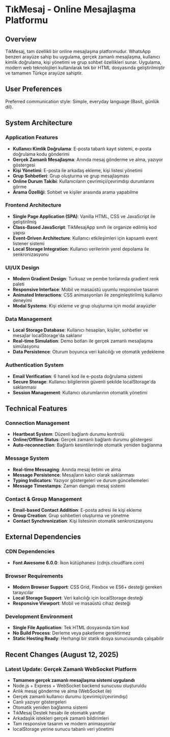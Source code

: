 # TıkMesaj - Online Mesajlaşma Platformu

## Overview

TıkMesaj, tam özellikli bir online mesajlaşma platformudur. WhatsApp benzeri arayüze sahip bu uygulama, gerçek zamanlı mesajlaşma, kullanıcı kimlik doğrulama, kişi yönetimi ve grup sohbet özellikleri sunar. Uygulama, modern web teknolojileri kullanılarak tek bir HTML dosyasında geliştirilmiştir ve tamamen Türkçe arayüze sahiptir.

## User Preferences

Preferred communication style: Simple, everyday language (Basit, günlük dil).

## System Architecture

### Application Features
- **Kullanıcı Kimlik Doğrulama**: E-posta tabanlı kayıt sistemi, e-posta doğrulama kodu gönderimi
- **Gerçek Zamanlı Mesajlaşma**: Anında mesaj gönderme ve alma, yazıyor göstergesi
- **Kişi Yönetimi**: E-posta ile arkadaş ekleme, kişi listesi yönetimi
- **Grup Sohbetleri**: Grup oluşturma ve grup mesajlaşması
- **Online Durum Takibi**: Kullanıcıların çevrimiçi/çevrimdışı durumlarını görme
- **Arama Özelliği**: Sohbet ve kişiler arasında arama yapabilme

### Frontend Architecture
- **Single Page Application (SPA)**: Vanilla HTML, CSS ve JavaScript ile geliştirilmiş
- **Class-Based JavaScript**: TikMesajApp sınıfı ile organize edilmiş kod yapısı
- **Event-Driven Architecture**: Kullanıcı etkileşimleri için kapsamlı event listener sistemi
- **Local Storage Integration**: Kullanıcı verilerinin yerel depolama ile senkronizasyonu

### UI/UX Design
- **Modern Gradient Design**: Turkuaz ve pembe tonlarında gradient renk paleti
- **Responsive Interface**: Mobil ve masaüstü uyumlu responsive tasarım
- **Animated Interactions**: CSS animasyonları ile zenginleştirilmiş kullanıcı deneyimi
- **Modal Systems**: Kişi ekleme ve grup oluşturma için modal arayüzler

### Data Management
- **Local Storage Database**: Kullanıcı hesapları, kişiler, sohbetler ve mesajlar localStorage'da saklanır
- **Real-time Simulation**: Demo botları ile gerçek zamanlı mesajlaşma simülasyonu
- **Data Persistence**: Oturum boyunca veri kalıcılığı ve otomatik yedekleme

### Authentication System
- **Email Verification**: 6 haneli kod ile e-posta doğrulama sistemi
- **Secure Storage**: Kullanıcı bilgilerinin güvenli şekilde localStorage'da saklanması
- **Session Management**: Kullanıcı oturumlarının otomatik yönetimi

## Technical Features

### Connection Management
- **Heartbeat System**: Düzenli bağlantı durumu kontrolü
- **Online/Offline Status**: Gerçek zamanlı bağlantı durumu göstergesi
- **Auto-reconnection**: Bağlantı kesintilerinde otomatik yeniden bağlanma

### Message System
- **Real-time Messaging**: Anında mesaj iletimi ve alma
- **Message Persistence**: Mesajların kalıcı olarak saklanması
- **Typing Indicators**: Yazıyor göstergeleri ve durum güncellemeleri
- **Message Timestamps**: Zaman damgalı mesaj sistemi

### Contact & Group Management
- **Email-based Contact Addition**: E-posta adresi ile kişi ekleme
- **Group Creation**: Grup sohbetleri oluşturma ve yönetme
- **Contact Synchronization**: Kişi listesinin otomatik senkronizasyonu

## External Dependencies

### CDN Dependencies
- **Font Awesome 6.0.0**: İkon kütüphanesi (cdnjs.cloudflare.com)

### Browser Requirements
- **Modern Browser Support**: CSS Grid, Flexbox ve ES6+ desteği gereken tarayıcılar
- **Local Storage Support**: Veri kalıcılığı için localStorage desteği
- **Responsive Viewport**: Mobil ve masaüstü cihaz desteği

### Development Environment
- **Single File Application**: Tek HTML dosyasında tüm kod
- **No Build Process**: Derleme veya paketleme gerektirmez
- **Static Hosting Ready**: Herhangi bir statik dosya sunucusunda çalışabilir

## Recent Changes (August 12, 2025)

### Latest Update: Gerçek Zamanlı WebSocket Platform
- **Tamamen gerçek zamanlı mesajlaşma sistemi uygulandı**
- Node.js + Express + WebSocket backend sunucusu oluşturuldu
- Anlık mesaj gönderme ve alma (WebSocket ile)
- Gerçek zamanlı kullanıcı durumu (çevrimiçi/çevrimdışı)
- Canlı yazıyor göstergeleri
- Otomatik yeniden bağlanma sistemi
- TıkMesaj Destek hesabı ile otomatik yanıtlar
- Arkadaşlık istekleri gerçek zamanlı bildirimleri
- Tam responsive tasarım ve modern animasyonlar
- localStorage yerine sunucu tabanlı veri yönetimi